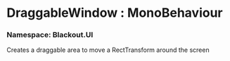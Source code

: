 # DraggableWindow : MonoBehaviour
### Namespace: Blackout.UI


Creates a draggable area to move a RectTransform around the screen
